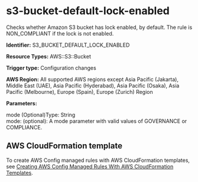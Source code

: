 # s3\-bucket\-default\-lock\-enabled<a name="s3-bucket-default-lock-enabled"></a>

Checks whether Amazon S3 bucket has lock enabled, by default\. The rule is NON\_COMPLIANT if the lock is not enabled\. 

**Identifier:** S3\_BUCKET\_DEFAULT\_LOCK\_ENABLED

**Resource Types:** AWS::S3::Bucket

**Trigger type:** Configuration changes

**AWS Region:** All supported AWS regions except Asia Pacific \(Jakarta\), Middle East \(UAE\), Asia Pacific \(Hyderabad\), Asia Pacific \(Osaka\), Asia Pacific \(Melbourne\), Europe \(Spain\), Europe \(Zurich\) Region

**Parameters:**

mode \(Optional\)Type: String  
mode: \(optional\): A mode parameter with valid values of GOVERNANCE or COMPLIANCE\.

## AWS CloudFormation template<a name="w2aac12c33c15b9d521c17"></a>

To create AWS Config managed rules with AWS CloudFormation templates, see [Creating AWS Config Managed Rules With AWS CloudFormation Templates](aws-config-managed-rules-cloudformation-templates.md)\.